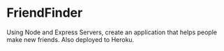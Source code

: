 # FriendFinder

Using Node and Express Servers, create an application that helps people make new friends. Also deployed to Heroku.
